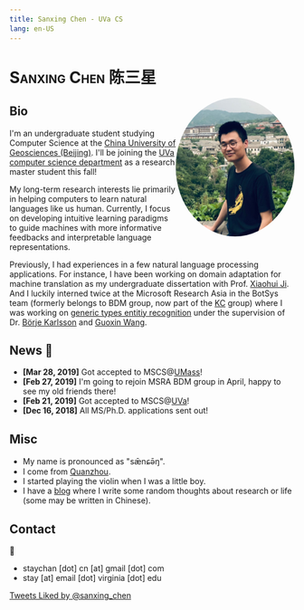 ```yaml
---
title: Sanxing Chen - UVa CS
lang: en-US
---
```

<link href="https://fonts.googleapis.com/css?family=Noto+Serif+SC" rel="stylesheet">

# <div><p style="font-variant: small-caps; display: inline;">Sanxing Chen</p> <p style="font-family:'Noto Serif SC', serif; display: inline;">陈三星</p></div>

<style type="text/css"> 
@media (min-width: 767px) {
    #myimg {
        width: 210px;
    }
}

@media (max-width: 767px) {
    #myimg {
        width: 128px;
    }
}
</style>

<img src="./img/gubei.png" alt="img" id="myimg" style="float:right;border-radius: 51%;transition: width 0.5s;">

## Bio

I'm an undergraduate student studying Computer Science at the [China University of Geosciences (Beijing)](http://www.cugb.edu.cn/EnglishWeb/index.html). 
I'll be joining the [UVa computer science department](https://engineering.virginia.edu/departments/computer-science) as a research master student this fall!

My long-term research interests lie primarily in helping computers to learn natural languages like us human. 
Currently, I focus on developing intuitive learning paradigms to guide machines with more informative feedbacks and interpretable language representations.

Previously, I had experiences in a few natural language processing applications.
For instance, I have been working on domain adaptation for machine translation as my undergraduate dissertation with Prof. [Xiaohui Ji](https://www.researchgate.net/scientific-contributions/69798625_Xiaohui_Ji). 
And I luckily interned twice at the Microsoft Research Asia in the BotSys team (formerly belongs to BDM group, now part of the [KC](https://www.microsoft.com/en-us/research/group/knowledge-computing/) group) where I was working on [generic types entitiy recognition](https://github.com/Microsoft/Recognizers-Text) under the supervision of Dr. [Börje Karlsson](https://www.microsoft.com/en-us/research/people/borjekar/) and [Guoxin Wang](https://www.microsoft.com/en-us/research/people/guow/).

## News  :tada:

- **[Mar 28, 2019]** Got accepted to MSCS@[UMass](https://umass.edu)!
- **[Feb 27, 2019]** I'm going to rejoin MSRA BDM group in April, happy to see my old friends there!
- **[Feb 21, 2019]** Got accepted to MSCS@[UVa](http://virginia.edu)!
- **[Dec 16, 2018]** All MS/Ph.D. applications sent out!

## Misc

- My name is pronounced as "sǣnɕə̄ŋ".
- I come from [Quanzhou](https://en.wikipedia.org/wiki/Quanzhou).
- I started playing the violin when I was a little boy.
- I have a [blog](https://sxing.xyz/archives/) where I write some random thoughts about research or life (some may be written in Chinese).

## Contact

:email:

- staychan [dot] cn [at] gmail [dot] com
- stay [at] email [dot] virginia [dot] edu

<a class="twitter-timeline" data-lang="en" data-width="390" data-height="600" data-theme="light" data-link-color="#e57200" href="https://twitter.com/sanxing_chen/likes?ref_src=twsrc%5Etfw">Tweets Liked by @sanxing_chen</a> <script async src="https://platform.twitter.com/widgets.js" charset="utf-8"></script>